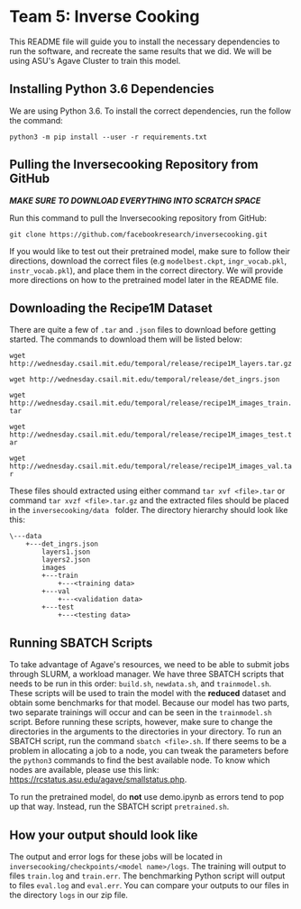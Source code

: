 # Team 5: Inverse Cooking

This README file will guide you to install the necessary dependencies to run the software, and recreate the same results that we did. We will be using ASU's Agave Cluster to train this model.

## Installing Python 3.6 Dependencies

We are using Python 3.6. To install the correct dependencies, run the follow the command: 

`python3 -m pip install --user -r requirements.txt`



## Pulling the Inversecooking Repository from GitHub

***MAKE SURE TO DOWNLOAD EVERYTHING INTO SCRATCH SPACE***

Run this command to pull the Inversecooking repository from GitHub:

`git clone https://github.com/facebookresearch/inversecooking.git `

If you would like to test out their pretrained model, make sure to follow their directions, download the correct files (e.g `modelbest.ckpt`, `ingr_vocab.pkl`, `instr_vocab.pkl`), and place them in the correct directory. We will provide more directions on how to the pretrained model later in the README file.

## Downloading the Recipe1M Dataset

There are quite a few of `.tar` and `.json` files to download before getting started. The commands to download them will be listed below:

`wget http://wednesday.csail.mit.edu/temporal/release/recipe1M_layers.tar.gz`

`wget http://wednesday.csail.mit.edu/temporal/release/det_ingrs.json`

`wget http://wednesday.csail.mit.edu/temporal/release/recipe1M_images_train.tar`

`wget http://wednesday.csail.mit.edu/temporal/release/recipe1M_images_test.tar`

`wget http://wednesday.csail.mit.edu/temporal/release/recipe1M_images_val.tar`

These files should extracted using either command `tar xvf <file>.tar` or command `tar xvzf <file>.tar.gz` and the extracted files should be placed in the `inversecooking/data ` folder. The directory hierarchy should look like this:

```
\---data
	+---det_ingrs.json
		layers1.json
		layers2.json
		images
		+---train
			+---<training data>
		+---val
			+---<validation data>
		+---test
			+---<testing data>
```



## Running SBATCH Scripts 

To take advantage of Agave's resources, we need to be able to submit jobs through SLURM, a workload manager. We have three SBATCH scripts that needs to be run in this order: `build.sh`, `newdata.sh`, and `trainmodel.sh`. These scripts will be used to train the model with the **reduced** dataset and obtain some benchmarks for that model. Because our model has two parts, two separate trainings will occur and can be seen in the `trainmodel.sh` script. Before running these scripts, however, make sure to change the directories in the arguments to the directories in your directory. To run an SBATCH script, run the command `sbatch <file>.sh`. If there seems to be a problem in allocating a job to a node, you can tweak the parameters before the `python3` commands to find the best available node. To know which nodes are available, please use this link: https://rcstatus.asu.edu/agave/smallstatus.php. 



To run the pretrained model, do **not** use demo.ipynb as errors tend to pop up that way.  Instead, run the SBATCH script `pretrained.sh`. 



## How your output should look like

The output and error logs for these jobs will be located in `inversecooking/checkpoints/<model name>/logs`.  The training will output to files `train.log` and `train.err`. The benchmarking Python script will output to files `eval.log` and `eval.err`. You can compare your outputs to our files in the directory `logs` in our zip file. 

